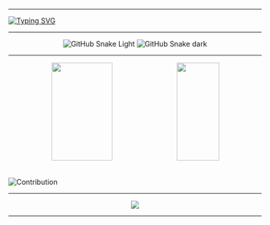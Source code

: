 _____
[![Typing SVG](https://readme-typing-svg.herokuapp.com/?color=3086d4&size=35&center=true&vCenter=true&width=1000&lines=Hello,+My+name+is+Parth+Parmar.;Be+Welcome!+:%29)](https://git.io/typing-svg)
_____
<div align="center">
  
  ![GitHub Snake Light](https://github.com/Code-Parth/code-parth/blob/output/github-contribution-grid-snake.svg#gh-light-mode-only)
  ![GitHub Snake dark](https://github.com/Code-Parth/code-parth/blob/output/github-contribution-grid-snake-dark.svg#gh-dark-mode-only)

</div>

_____
<div align="center">
  <img width="49%" height="195px" src="https://github-readme-stats.vercel.app/api?username=code-parth&count_private=true&show_icons=true&include_all_commits=true&theme=prussian&layout=compact&hide_border=true&disable_animations=true"/>
  <img width="41%" height="195px" src="https://github-readme-stats.vercel.app/api/top-langs/?username=Code-Parth&theme=prussian&layout=compact&count_private=true&hide_border=true"/>
</div>
<br/>

![Contribution](https://github-readme-activity-graph.cyclic.app/graph?username=code-parth&theme=react-dark)

_____
<picture>
<p align="center">
  <img src="https://github-profile-trophy.vercel.app/?username=Code-Parth&theme=dracula&row=1&no-frame=true&no-bg=true&column=7&margin-w=15&margin-h=15" />
</p>
</picture>

_____
